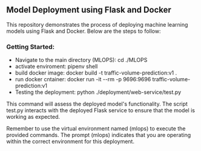 ## Model Deployment using Flask and Docker
This repository demonstrates the process of deploying machine learning models using Flask and Docker. Below are the steps to follow:

### Getting Started:
- Navigate to the main directory (MLOPS):
  cd ./MLOPS
- activate enviroment:
  pipenv shell
- build docker image: 
  docker build -t traffic-volume-prediction:v1 .
- run docker cntainer: 
  docker run -it --rm -p 9696:9696 traffic-volume-prediction:v1
- Testing the deployment: 
  python ./deployment/web-service/test.py

This command will assess the deployed model's functionality. The script test.py interacts with the deployed Flask service to ensure that the model is working as expected.

Remember to use the virtual environment named (mlops) to execute the provided commands. The prompt (mlops) indicates that you are operating within the correct environment for this deployment.